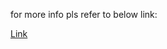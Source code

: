 for more info pls refer to below link:

[Link](https://guides.github.com/activities/hello-world/) 


